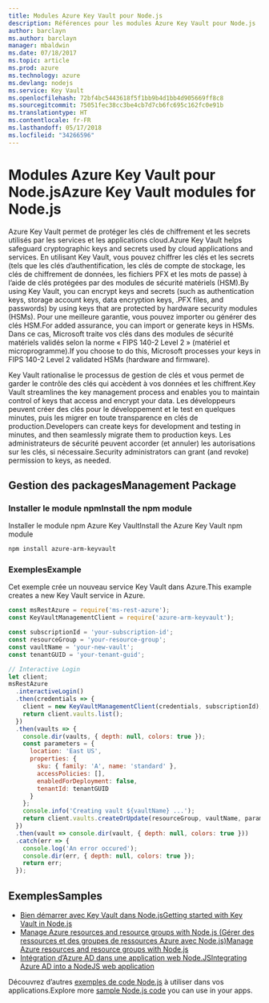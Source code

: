 ```yaml
---
title: Modules Azure Key Vault pour Node.js
description: Références pour les modules Azure Key Vault pour Node.js
author: barclayn
ms.author: barclayn
manager: mbaldwin
ms.date: 07/18/2017
ms.topic: article
ms.prod: azure
ms.technology: azure
ms.devlang: nodejs
ms.service: Key Vault
ms.openlocfilehash: 72bf4bc5443618f5f1bb9b4d1bb4d905669ff8c8
ms.sourcegitcommit: 75051fec38cc3be4cb7d7cb6fc695c162fc0e91b
ms.translationtype: HT
ms.contentlocale: fr-FR
ms.lasthandoff: 05/17/2018
ms.locfileid: "34266596"
---
```

# <a name="azure-key-vault-modules-for-nodejs"></a><span data-ttu-id="c4604-103">Modules Azure Key Vault pour Node.js</span><span class="sxs-lookup"><span data-stu-id="c4604-103">Azure Key Vault modules for Node.js</span></span>

<span data-ttu-id="c4604-104">Azure Key Vault permet de protéger les clés de chiffrement et les secrets utilisés par les services et les applications cloud.</span><span class="sxs-lookup"><span data-stu-id="c4604-104">Azure Key Vault helps safeguard cryptographic keys and secrets used by cloud applications and services.</span></span> <span data-ttu-id="c4604-105">En utilisant Key Vault, vous pouvez chiffrer les clés et les secrets (tels que les clés d’authentification, les clés de compte de stockage, les clés de chiffrement de données, les fichiers PFX et les mots de passe) à l’aide de clés protégées par des modules de sécurité matériels (HSM).</span><span class="sxs-lookup"><span data-stu-id="c4604-105">By using Key Vault, you can encrypt keys and secrets (such as authentication keys, storage account keys, data encryption keys, .PFX files, and passwords) by using keys that are protected by hardware security modules (HSMs).</span></span> <span data-ttu-id="c4604-106">Pour une meilleure garantie, vous pouvez importer ou générer des clés HSM.</span><span class="sxs-lookup"><span data-stu-id="c4604-106">For added assurance, you can import or generate keys in HSMs.</span></span> <span data-ttu-id="c4604-107">Dans ce cas, Microsoft traite vos clés dans des modules de sécurité matériels validés selon la norme « FIPS 140-2 Level 2 » (matériel et microprogramme).</span><span class="sxs-lookup"><span data-stu-id="c4604-107">If you choose to do this, Microsoft processes your keys in FIPS 140-2 Level 2 validated HSMs (hardware and firmware).</span></span>

<span data-ttu-id="c4604-108">Key Vault rationalise le processus de gestion de clés et vous permet de garder le contrôle des clés qui accèdent à vos données et les chiffrent.</span><span class="sxs-lookup"><span data-stu-id="c4604-108">Key Vault streamlines the key management process and enables you to maintain control of keys that access and encrypt your data.</span></span> <span data-ttu-id="c4604-109">Les développeurs peuvent créer des clés pour le développement et le test en quelques minutes, puis les migrer en toute transparence en clés de production.</span><span class="sxs-lookup"><span data-stu-id="c4604-109">Developers can create keys for development and testing in minutes, and then seamlessly migrate them to production keys.</span></span> <span data-ttu-id="c4604-110">Les administrateurs de sécurité peuvent accorder (et annuler) les autorisations sur les clés, si nécessaire.</span><span class="sxs-lookup"><span data-stu-id="c4604-110">Security administrators can grant (and revoke) permission to keys, as needed.</span></span>

## <a name="management-package"></a><span data-ttu-id="c4604-111">Gestion des packages</span><span class="sxs-lookup"><span data-stu-id="c4604-111">Management Package</span></span>

### <a name="install-the-npm-module"></a><span data-ttu-id="c4604-112">Installer le module npm</span><span class="sxs-lookup"><span data-stu-id="c4604-112">Install the npm module</span></span> 

<span data-ttu-id="c4604-113">Installer le module npm Azure Key Vault</span><span class="sxs-lookup"><span data-stu-id="c4604-113">Install the Azure Key Vault npm module</span></span>

```bash
npm install azure-arm-keyvault
```

### <a name="example"></a><span data-ttu-id="c4604-114">Exemples</span><span class="sxs-lookup"><span data-stu-id="c4604-114">Example</span></span>

<span data-ttu-id="c4604-115">Cet exemple crée un nouveau service Key Vault dans Azure.</span><span class="sxs-lookup"><span data-stu-id="c4604-115">This example creates a new Key Vault service in Azure.</span></span>

```javascript
const msRestAzure = require('ms-rest-azure');
const KeyVaultManagementClient = require('azure-arm-keyvault');

const subscriptionId = 'your-subscription-id';
const resourceGroup = 'your-resource-group';
const vaultName = 'your-new-vault';
const tenantGUID = 'your-tenant-guid';

// Interactive Login
let client;
msRestAzure
  .interactiveLogin()
  .then(credentials => {
    client = new KeyVaultManagementClient(credentials, subscriptionId);
    return client.vaults.list();
  })
  .then(vaults => {
    console.dir(vaults, { depth: null, colors: true });
    const parameters = {
      location: 'East US',
      properties: {
        sku: { family: 'A', name: 'standard' },
        accessPolicies: [],
        enabledForDeployment: false,
        tenantId: tenantGUID
      }
    };
    console.info('Creating vault ${vaultName} ...');
    return client.vaults.createOrUpdate(resourceGroup, vaultName, parameters);
  })
  .then(vault => console.dir(vault, { depth: null, colors: true }))
  .catch(err => {
    console.log('An error occured');
    console.dir(err, { depth: null, colors: true });
    return err;
  });
```

## <a name="samples"></a><span data-ttu-id="c4604-116">Exemples</span><span class="sxs-lookup"><span data-stu-id="c4604-116">Samples</span></span>

- [<span data-ttu-id="c4604-117">Bien démarrer avec Key Vault dans Node.js</span><span class="sxs-lookup"><span data-stu-id="c4604-117">Getting started with Key Vault in Node.js</span></span>](https://azure.microsoft.com/resources/samples/key-vault-node-getting-started/)
- [<span data-ttu-id="c4604-118">Manage Azure resources and resource groups with Node.js (Gérer des ressources et des groupes de ressources Azure avec Node.js)</span><span class="sxs-lookup"><span data-stu-id="c4604-118">Manage Azure resources and resource groups with Node.js</span></span>](https://azure.microsoft.com/resources/samples/resource-manager-node-resources-and-groups/) 
- [<span data-ttu-id="c4604-119">Intégration d’Azure AD dans une application web Node.JS</span><span class="sxs-lookup"><span data-stu-id="c4604-119">Integrating Azure AD into a NodeJS web application</span></span>](https://azure.microsoft.com/resources/samples/active-directory-node-webapp-openidconnect/) 

<span data-ttu-id="c4604-120">Découvrez d’autres [exemples de code Node.js](https://azure.microsoft.com/resources/samples/?platform=nodejs) à utiliser dans vos applications.</span><span class="sxs-lookup"><span data-stu-id="c4604-120">Explore more [sample Node.js code](https://azure.microsoft.com/resources/samples/?platform=nodejs) you can use in your apps.</span></span>
